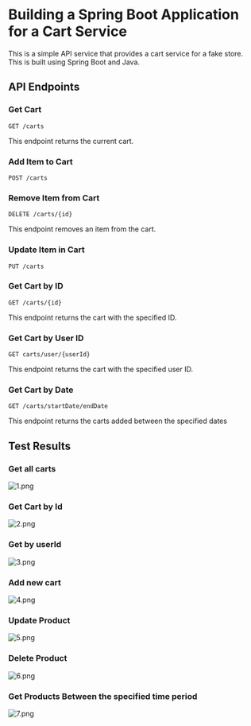 # Building a Spring Boot Application for a Cart Service

This is a simple API service that provides a cart service for a fake store. This is built using Spring Boot and Java.

## API Endpoints

### Get Cart
```
GET /carts
```
This endpoint returns the current cart.

### Add Item to Cart
```
POST /carts
```
### Remove Item from Cart
```
DELETE /carts/{id}
```
This endpoint removes an item from the cart.

### Update Item in Cart
```
PUT /carts
```
### Get Cart by ID
```
GET /carts/{id}
```
This endpoint returns the cart with the specified ID.

### Get Cart by User ID
```
GET carts/user/{userId}
```
This endpoint returns the cart with the specified user ID.

### Get Cart by Date
```
GET /carts/startDate/endDate
```
This endpoint returns the carts added between the specified dates

## Test Results

### Get all carts
![1.png](1.png)

### Get Cart by Id
![2.png](2.png)

### Get by userId
![3.png](3.png)

### Add new cart
![4.png](4.png)

### Update Product
![5.png](5.png)

### Delete Product
![6.png](6.png)

### Get Products Between the specified time period
![7.png](7.png)
